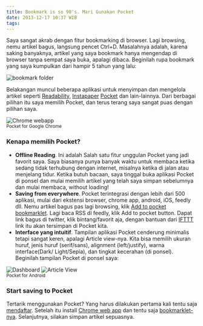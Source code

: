 ```yaml
---
title: Bookmark is so 90's. Mari Gunakan Pocket
date: 2013-12-17 10:37 WIB
tags:
---
```


Saya sangat akrab dengan fitur bookmarking di browser. Lagi browsing, nemu artikel bagus, langsung pencet Ctrl+D. Masalahnya adalah, karena saking banyaknya, artikel yang saya bookmark hanya mengendap di browser tanpa sempat saya buka, apalagi dibaca. Beginilah rupa bookmark yang saya kumpulkan dari hampir 5 tahun yang lalu:

![bookmark folder](https://dl.dropboxusercontent.com/u/13748836/blogpost-img/17-12-2013-bookmark.jpg)

Belakangan muncul beberapa aplikasi untuk menyimpan dan mengelola artikel seperti [Readability](http://www.readability.com/), [Instapaper](http://www.instapaper.com/) [Pocket](http://getpocket.com/) dan lain-lainnya. Dari berbagai pilihan itu saya memilih Pocket, dan terus terang saya sangat puas dengan pilihan saya.

![Chrome webapp](https://dl.dropboxusercontent.com/u/13748836/blogpost-img/17-12-2013-chromeapp.jpg)
<br>
<small>Pocket for Google Chrome</small>

### Kenapa memilih Pocket?

- **Offline Reading**. Ini adalah Salah satu fitur unggulan Pocket yang jadi favorit saya. Saya biasanya punya banyak waktu untuk membaca ketika sedang tidak terhubung dengan internet, misalnya ketika di jalan atau menjelang tidur. Ketika butuh bacaan, saya tinggal buka aplikasi Pocket di ponsel dan mulai memilih artikel yang telah saya simpan sebelumnya dan mulai membaca, without loading!
- **Saving from everywhere**. Pocket terintegrasi dengan lebih dari 500 aplikasi, mulai dari ekstensi browser, chrome app, android, iOS, feedly dll. Nemu artikel bagus pas lagi browsing, klik [Add to pocket bookmarklet](http://getpocket.com/add?sb=1). Lagi baca RSS di feedly, klik Add to pocket button. Dapat link bagus di twitter, klik bintang/favorit aja, dengan bantuan dari [IFTTT](https://ifttt.com/recipes/134362) link itu akan tersimpan di Pocket kita.
- **Interface yang intuitif**. Tampilan aplikasi Pocket cenderung minimalis tetapi sangat keren, apalagi Article view-nya. Kita bisa memilih ukuran huruf, jenis huruf (serif/sans), alignment (left/justify), warna interface(Dark/ Light/Sepia), dan tingkat kecerahan (di ponsel). Beginilah tampilan Pocket di ponsel saya:

<img class="img-small" alt="Dashboard" src="https://dl.dropboxusercontent.com/u/13748836/blogpost-img/17-12-2013-ss-1.png" />
<img class="img-small" alt="Article View" src="https://dl.dropboxusercontent.com/u/13748836/blogpost-img/17-12-2013-ss-2.png" />
<br>
<small>Pocket for Android</small>

### Start saving to Pocket

Tertarik menggunakan Pocket? Yang harus dilakukan pertama kali tentu saja [mendaftar](http://getpocket.com/signup?ep=3). Setelah itu install [Chrome web app](https://chrome.google.com/webstore/detail/pocket/mjcnijlhddpbdemagnpefmlkjdagkogk) dan tentu saja [bookmarklet-nya](http://getpocket.com/add?sb=1). Selanjutnya, silakan simpan artikel sepuasnya.